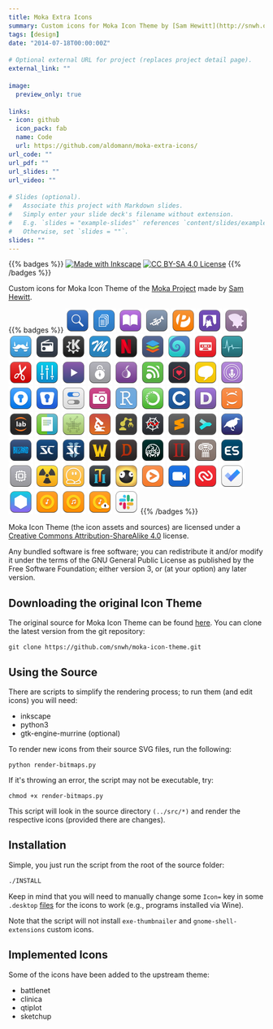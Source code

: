 ```yaml
---
title: Moka Extra Icons
summary: Custom icons for Moka Icon Theme by [Sam Hewitt](http://snwh.org/).
tags: [design]
date: "2014-07-18T00:00:00Z"

# Optional external URL for project (replaces project detail page).
external_link: ""

image:
  preview_only: true

links:
- icon: github
  icon_pack: fab
  name: Code
  url: https://github.com/aldomann/moka-extra-icons/
url_code: ""
url_pdf: ""
url_slides: ""
url_video: ""

# Slides (optional).
#   Associate this project with Markdown slides.
#   Simply enter your slide deck's filename without extension.
#   E.g. `slides = "example-slides"` references `content/slides/example-slides.md`.
#   Otherwise, set `slides = ""`.
slides: ""
---
```


{{% badges %}}
  [![Made with Inkscape](https://img.shields.io/badge/made_with-inkscape-yellow.svg)](https://creativecommons.org/licenses/by-sa/4.0/)
  [![CC BY-SA 4.0 License](https://img.shields.io/badge/license-CC_BY--SA_4.0-lightgrey.svg)](https://creativecommons.org/licenses/by-sa/4.0/)
{{% /badges %}}

Custom icons for Moka Icon Theme of the [Moka Project](https://snwh.org/moka) made by [Sam Hewitt](http://snwh.org/).

{{% badges %}}
  ![](https://raw.githubusercontent.com/aldomann/moka-extra-icons/master/Moka/48x48/apps/appimagekit-large-files-finder.png) <!-- General -->
  ![](https://raw.githubusercontent.com/aldomann/moka-extra-icons/master/Moka/48x48/apps/appimagekit-speedy-duplicate-finder.png)
  ![](https://raw.githubusercontent.com/aldomann/moka-extra-icons/master/Moka/48x48/apps/com.github.babluboy.bookworm.png)
  ![](https://raw.githubusercontent.com/aldomann/moka-extra-icons/master/Moka/48x48/apps/com.github.bleakgrey.tootle.png)
  ![](https://raw.githubusercontent.com/aldomann/moka-extra-icons/master/Moka/48x48/apps/com.uploadedlobster.peek.png)
  ![](https://raw.githubusercontent.com/aldomann/moka-extra-icons/master/Moka/48x48/apps/com.vinszent.GnomeTwitch.png)
  ![](https://raw.githubusercontent.com/aldomann/moka-extra-icons/master/Moka/48x48/apps/fma-config-tool.png)
  ![](https://raw.githubusercontent.com/aldomann/moka-extra-icons/master/Moka/48x48/apps/franz.png)
  ![](https://raw.githubusercontent.com/aldomann/moka-extra-icons/master/Moka/48x48/apps/gradio.png)
  ![](https://raw.githubusercontent.com/aldomann/moka-extra-icons/master/Moka/48x48/apps/kdeconnect.png)
  ![](https://raw.githubusercontent.com/aldomann/moka-extra-icons/master/Moka/48x48/apps/masterpdfeditor4.png)
  ![](https://raw.githubusercontent.com/aldomann/moka-extra-icons/master/Moka/48x48/apps/netflix.png)
  ![](https://raw.githubusercontent.com/aldomann/moka-extra-icons/master/Moka/48x48/apps/onlyoffice.png)
  ![](https://raw.githubusercontent.com/aldomann/moka-extra-icons/master/Moka/48x48/apps/org.gnome.Fractal.png)
  ![](https://raw.githubusercontent.com/aldomann/moka-extra-icons/master/Moka/48x48/apps/org.gnome.Podcasts.png)
  ![](https://raw.githubusercontent.com/aldomann/moka-extra-icons/master/Moka/48x48/apps/org.gnome.Usage.png)
  ![](https://raw.githubusercontent.com/aldomann/moka-extra-icons/master/Moka/48x48/apps/pdfeditor.png)
  ![](https://raw.githubusercontent.com/aldomann/moka-extra-icons/master/Moka/48x48/apps/pulseeffects.png)
  ![](https://raw.githubusercontent.com/aldomann/moka-extra-icons/master/Moka/48x48/apps/smartcode-stremio.png)
  ![](https://raw.githubusercontent.com/aldomann/moka-extra-icons/master/Moka/48x48/apps/sysprof.png)
  ![](https://raw.githubusercontent.com/aldomann/moka-extra-icons/master/Moka/48x48/apps/tor-browser.png)
  ![](https://raw.githubusercontent.com/aldomann/moka-extra-icons/master/Moka/48x48/apps/urserver.png)
  ![](https://raw.githubusercontent.com/aldomann/moka-extra-icons/master/Moka/48x48/apps/webtorrent-desktop.png)
  ![](https://raw.githubusercontent.com/aldomann/moka-extra-icons/master/Moka/48x48/apps/yacreader.png)
  ![](https://raw.githubusercontent.com/aldomann/moka-extra-icons/master/Moka/48x48/apps/com.github.needleandthread.vocal.png) <!-- Changed -->
  ![](https://raw.githubusercontent.com/aldomann/moka-extra-icons/master/Moka/48x48/apps/enpass.png)
  ![](https://raw.githubusercontent.com/aldomann/moka-extra-icons/master/Moka/48x48/apps/enpass6.png)
  ![](https://raw.githubusercontent.com/aldomann/moka-extra-icons/master/Moka/48x48/apps/gnome-tweak-tool.png)
  ![](https://raw.githubusercontent.com/aldomann/moka-extra-icons/master/Moka/48x48/apps/org.gnome.Cheese.png)
  ![](https://raw.githubusercontent.com/aldomann/moka-extra-icons/master/Moka/48x48/apps/rstudio.png)
  ![](https://raw.githubusercontent.com/aldomann/moka-extra-icons/master/Moka/48x48/apps/anaconda.png) <!-- Programming -->
  ![](https://raw.githubusercontent.com/aldomann/moka-extra-icons/master/Moka/48x48/apps/c.png)
  ![](https://raw.githubusercontent.com/aldomann/moka-extra-icons/master/Moka/48x48/apps/devdocs-desktop.png)
  ![](https://raw.githubusercontent.com/aldomann/moka-extra-icons/master/Moka/48x48/apps/jupyter.png)
  ![](https://raw.githubusercontent.com/aldomann/moka-extra-icons/master/Moka/48x48/apps/jupyter-lab.png)
  ![](https://raw.githubusercontent.com/aldomann/moka-extra-icons/master/Moka/48x48/apps/kompare.png)
  ![](https://raw.githubusercontent.com/aldomann/moka-extra-icons/master/Moka/48x48/apps/lstopo.png)
  ![](https://raw.githubusercontent.com/aldomann/moka-extra-icons/master/Moka/48x48/apps/microscope.png)
  ![](https://raw.githubusercontent.com/aldomann/moka-extra-icons/master/Moka/48x48/apps/org.gnome.Builder.png)
  ![](https://raw.githubusercontent.com/aldomann/moka-extra-icons/master/Moka/48x48/apps/spyder.png)
  ![](https://raw.githubusercontent.com/aldomann/moka-extra-icons/master/Moka/48x48/apps/sublime-text.png)
  ![](https://raw.githubusercontent.com/aldomann/moka-extra-icons/master/Moka/48x48/apps/sublime-merge.png)
  ![](https://raw.githubusercontent.com/aldomann/moka-extra-icons/master/Moka/48x48/apps/weka.png)
  ![](https://raw.githubusercontent.com/aldomann/moka-extra-icons/master/Moka/48x48/apps/blizzard.png) <!-- Blizzard Games -->
  ![](https://raw.githubusercontent.com/aldomann/moka-extra-icons/master/Moka/48x48/apps/starcraft.png)
  ![](https://raw.githubusercontent.com/aldomann/moka-extra-icons/master/Moka/48x48/apps/starcraft2.png)
  ![](https://raw.githubusercontent.com/aldomann/moka-extra-icons/master/Moka/48x48/apps/war3.png)
  ![](https://raw.githubusercontent.com/aldomann/moka-extra-icons/master/Moka/48x48/apps/diablo.png)
  ![](https://raw.githubusercontent.com/aldomann/moka-extra-icons/master/Moka/48x48/apps/am2r.png) <!-- Games -->
  ![](https://raw.githubusercontent.com/aldomann/moka-extra-icons/master/Moka/48x48/apps/aoe2-hd.png)
  ![](https://raw.githubusercontent.com/aldomann/moka-extra-icons/master/Moka/48x48/apps/civ4.png)
  ![](https://raw.githubusercontent.com/aldomann/moka-extra-icons/master/Moka/48x48/apps/emulationstation.png)
  ![](https://raw.githubusercontent.com/aldomann/moka-extra-icons/master/Moka/48x48/apps/GameConqueror.png)
  ![](https://raw.githubusercontent.com/aldomann/moka-extra-icons/master/Moka/48x48/apps/steam-worms-reloaded.png)
  ![](https://raw.githubusercontent.com/aldomann/moka-extra-icons/master/Moka/48x48/apps/teeworlds.png)
  ![](https://raw.githubusercontent.com/aldomann/moka-extra-icons/master/Moka/48x48/apps/torchlight2.png)
  ![](https://raw.githubusercontent.com/aldomann/moka-extra-icons/master/Moka/48x48/apps/world-of-goo.png)
  ![](https://raw.githubusercontent.com/aldomann/moka-extra-icons/master/Moka/48x48/web/chrome-cnciopoikihiagdjbjpnocolokfelagl-Default.png) <!-- Chrome Icons -->
  ![](https://raw.githubusercontent.com/aldomann/moka-extra-icons/master/Moka/48x48/web/chrome-imgohncinckhbblnlmaedahepnnpmdma-Default.png)
  ![](https://raw.githubusercontent.com/aldomann/moka-extra-icons/master/Moka/48x48/web/chrome-gaedmjdfmmahhbjefcbgaolhhanlaolb-Default.png)
  ![](https://raw.githubusercontent.com/aldomann/moka-extra-icons/master/Moka/48x48/web/chrome-fnboaehgffehgoackjenbjcgcjeflddp-Default.png)
  ![](https://raw.githubusercontent.com/aldomann/moka-extra-icons/master/Moka/48x48/apps/ao.png)
  ![](https://raw.githubusercontent.com/aldomann/moka-extra-icons/master/Moka/48x48/web/web-google-play-music.png)
  ![](https://raw.githubusercontent.com/aldomann/moka-extra-icons/master/Moka/48x48/apps/gpmdp.png)
  ![](https://raw.githubusercontent.com/aldomann/moka-extra-icons/master/Moka/48x48/apps/google-music-manager.png)
  ![](https://raw.githubusercontent.com/aldomann/moka-extra-icons/master/Moka/48x48/web/slack.png)
{{% /badges %}}


Moka Icon Theme (the icon assets and sources) are licensed under a [Creative Commons Attribution-ShareAlike 4.0](http://creativecommons.org/licenses/by-sa/4.0/legalcode) license.

Any bundled software is free software; you can redistribute it and/or modify it under the terms of the GNU General Public License as published by the Free Software Foundation; either version 3, or (at your option) any later version.

## Downloading the original Icon Theme

The original source for Moka Icon Theme can be found [here](https://github.com/snwh/moka-icon-theme). You can clone the latest version from the git repository:

	git clone https://github.com/snwh/moka-icon-theme.git

## Using the Source

There are scripts to simplify the rendering process; to run them (and edit icons) you will need:

 * inkscape
 * python3
 * gtk-engine-murrine (optional)

To render new icons from their source SVG files, run the following:

	python render-bitmaps.py

If it's throwing an error, the script may not be executable, try:

	chmod +x render-bitmaps.py

This script will look in the source directory `(../src/*)` and render the respective icons (provided there are changes).

## Installation

Simple, you just run the script from the root of the source folder:
```bash
./INSTALL
```
Keep in mind that you will need to manually change some `Icon=` key in some `.desktop` [files](https://standards.freedesktop.org/desktop-entry-spec/latest/ar01s05.html) for the icons to work (e.g., programs installed via Wine).

Note that the script will not install `exe-thumbnailer` and `gnome-shell-extensions` custom icons.

## Implemented Icons

Some of the icons have been added to the upstream theme:

 * battlenet
 * clinica
 * qtiplot
 * sketchup
